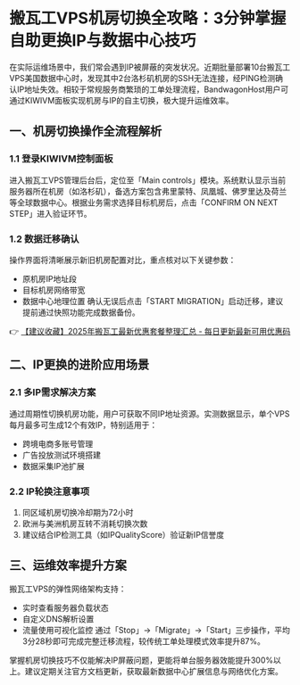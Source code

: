 # 搬瓦工VPS机房切换全攻略：3分钟掌握自助更换IP与数据中心技巧

在实际运维场景中，我们常会遇到IP被屏蔽的突发状况。近期批量部署10台搬瓦工VPS美国数据中心时，发现其中2台洛杉矶机房的SSH无法连接，经PING检测确认IP地址失效。相较于常规服务商繁琐的工单处理流程，BandwagonHost用户可通过KIWIVM面板实现机房与IP的自主切换，极大提升运维效率。

## 一、机房切换操作全流程解析
### 1.1 登录KIWIVM控制面板
进入搬瓦工VPS管理后台后，定位至「Main controls」模块。系统默认显示当前服务器所在机房（如洛杉矶），备选方案包含弗里蒙特、凤凰城、佛罗里达及荷兰等全球数据中心。根据业务需求选择目标机房后，点击「CONFIRM ON NEXT STEP」进入验证环节。

### 1.2 数据迁移确认
操作界面将清晰展示新旧机房配置对比，重点核对以下关键参数：
- 原机房IP地址段
- 目标机房网络带宽
- 数据中心地理位置
确认无误后点击「START MIGRATION」启动迁移，建议提前通过快照功能完成数据备份。

👉 [【建议收藏】2025年搬瓦工最新优惠套餐整理汇总 - 每日更新最新可用优惠码](https://bit.ly/banwagon)

## 二、IP更换的进阶应用场景
### 2.1 多IP需求解决方案
通过周期性切换机房功能，用户可获取不同IP地址资源。实测数据显示，单个VPS每月最多可生成12个有效IP，特别适用于：
- 跨境电商多账号管理
- 广告投放测试环境搭建
- 数据采集IP池扩展

### 2.2 IP轮换注意事项
1. 同区域机房切换冷却期为72小时
2. 欧洲与美洲机房互转不消耗切换次数
3. 建议结合IP检测工具（如IPQualityScore）验证新IP信誉度

## 三、运维效率提升方案
搬瓦工VPS的弹性网络架构支持：
- 实时查看服务器负载状态
- 自定义DNS解析设置
- 流量使用可视化监控
通过「Stop」→「Migrate」→「Start」三步操作，平均3分28秒即可完成完整迁移流程，较传统工单处理模式效率提升87%。

掌握机房切换技巧不仅能解决IP屏蔽问题，更能将单台服务器效能提升300%以上。建议定期关注官方文档更新，获取最新数据中心扩展信息与网络优化方案。